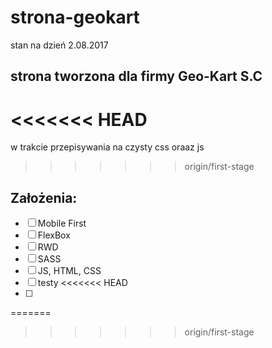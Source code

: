 # strona-geokart
stan na dzień 2.08.2017
## strona tworzona dla firmy Geo-Kart S.C
<<<<<<< HEAD
=======
w trakcie przepisywania na czysty css oraaz js
>>>>>>> origin/first-stage


## Założenia:
- [ ] Mobile First
- [ ] FlexBox
- [ ] RWD
- [ ] SASS
- [ ] JS, HTML, CSS
- [ ] testy
<<<<<<< HEAD
- [ ] 
=======
>>>>>>> origin/first-stage
